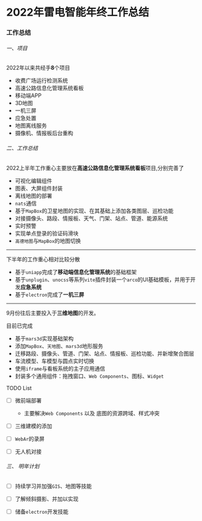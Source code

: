 # 2022年雷电智能年终工作总结

### 工作总结

###### 一、项目

2022年以来共经手**8**个项目

* 收费广场运行检测系统
* 高速公路信息化管理系统看板
* 移动端APP
* 3D地图
* 一机三屏
* 应急处置
* 地图离线服务
* 摄像机、情报板后台重构

###### 二、工作总结

2022上半年工作重心主要放在**高速公路信息化管理系统看板**项目,分别完善了

- 可视化编辑组件
- 图表、大屏组件封装
- 离线地图的部署
- `nats`通信
- 基于`MapBox`的卫星地图的实现、在其基础上添加各类图层、巡检功能
- 对接摄像头、路段、情报板、天气、门架、站点、管道、能源系统
- 实时预警
- 实现单点登录的验证码滑块
- `高德地图`与`MapBox`的地图切换

----

下半年的工作重心相对比较分散

- 基于`uniapp`完成了**移动端信息化管理系统**的基础框架
- 基于`unplugin`、`unocss`等系列`vite`插件封装一个`arco`的UI基础模板，并用于开发**应急系统**
- 基于`electron`完成了**一机三屏**

----

9月份往后主要投入于**三维地图**的开发。

目前已完成

- 基于`mars3d`实现基础架构
- 添加`MapBox`、`天地图`、`mars3d`地形服务
- 迁移路段、摄像头、管道、门架、站点、情报板、巡检功能、并新增聚合图层
- 车流模型、车模型与圆点实时切换
- 使用`iframe`与看板系统的主子应用通信
- 封装多个通用组件：拖拽窗口、`Web Components`、图标、`Widget`

TODO List

- [ ] 微前端部署
  - 主要解决`Web Components` 以及 底图的资源跨域、样式冲突
- [ ] 三维建模的添加
- [ ] `WebAr`的录屏
- [ ] 无人机对接



###### 三、 明年计划

- [ ] 持续学习并加强`GIS`、地图等技能
- [ ] 了解倾斜摄影、并加以实现
- [ ] 储备`electron`开发技能



